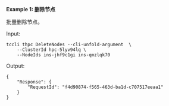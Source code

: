 **Example 1: 删除节点**

批量删除节点。

Input: 

```
tccli thpc DeleteNodes --cli-unfold-argument  \
    --ClusterId hpc-5lyv94lq \
    --NodeIds ins-jhf9c1gi ins-qmzlqk70
```

Output: 
```
{
    "Response": {
        "RequestId": "f4d90874-f565-463d-ba1d-c707517eeaa1"
    }
}
```

